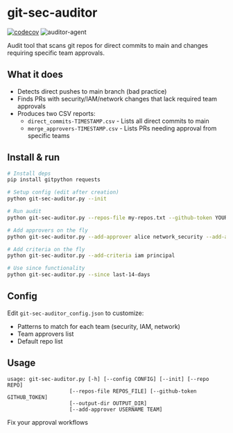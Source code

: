 # git-sec-auditor
[![codecov](https://codecov.io/gh/drewpypro/git-sec-auditor/graph/badge.svg?token=L7TBV3T029)](https://codecov.io/gh/drewpypro/git-sec-auditor)
![auditor-agent](img/auditor.gif)

Audit tool that scans git repos for direct commits to main and changes requiring specific team approvals.

## What it does

- Detects direct pushes to main branch (bad practice)
- Finds PRs with security/IAM/network changes that lack required team approvals
- Produces two CSV reports:
  - `direct_commits-TIMESTAMP.csv` - Lists all direct commits to main
  - `merge_approvers-TIMESTAMP.csv` - Lists PRs needing approval from specific teams

## Install & run

```bash
# Install deps
pip install gitpython requests

# Setup config (edit after creation)
python git-sec-auditor.py --init

# Run audit
python git-sec-auditor.py --repos-file my-repos.txt --github-token YOUR_TOKEN

# Add approvers on the fly
python git-sec-auditor.py --add-approver alice network_security --add-approver bob iam

# Add criteria on the fly
python git-sec-auditor.py --add-criteria iam principal

# Use since functionality
python git-sec-auditor.py --since last-14-days 

```

## Config

Edit `git-sec-auditor_config.json` to customize:
- Patterns to match for each team (security, IAM, network)
- Team approvers list
- Default repo list

## Usage

```
usage: git-sec-auditor.py [-h] [--config CONFIG] [--init] [--repo REPO]
                    [--repos-file REPOS_FILE] [--github-token GITHUB_TOKEN]
                    [--output-dir OUTPUT_DIR]
                    [--add-approver USERNAME TEAM]
```

Fix your approval workflows
